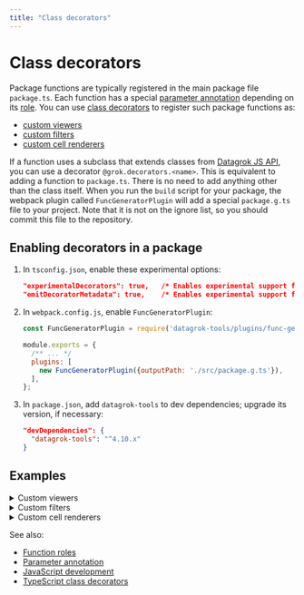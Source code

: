 ```yaml
---
title: "Class decorators"
---
```


# Class decorators

Package functions are typically registered in the main package file `package.ts`. Each function has a special
[parameter annotation](../../datagrok/functions/func-params-annotation.md) depending on its [role](../function-roles.md).
You can use [class decorators](https://www.typescriptlang.org/docs/handbook/decorators.html#class-decorators) to register
such package functions as:

* [custom viewers](../how-to/develop-custom-viewer.md)
* [custom filters](../how-to/custom-filters.md)
* [custom cell renderers](../how-to/custom-cell-renderers.md)

If a function uses a subclass that extends classes from [Datagrok JS API](https://datagrok.ai/js-api), you can use a
decorator `@grok.decorators.<name>`. This is equivalent to adding a function to `package.ts`. There is no need
to add anything other than the class itself. When you run the `build` script for your package, the webpack plugin called
`FuncGeneratorPlugin` will add a special `package.g.ts` file to your project. Note that it is not on the ignore list, so
you should commit this file to the repository.

## Enabling decorators in a package

1. In `tsconfig.json`, enable these experimental options:

   ```json
   "experimentalDecorators": true,   /* Enables experimental support for ES7 decorators. */
   "emitDecoratorMetadata": true,    /* Enables experimental support for emitting type metadata for decorators. */
   ```

1. In `webpack.config.js`, enable `FuncGeneratorPlugin`:

   ```js
   const FuncGeneratorPlugin = require('datagrok-tools/plugins/func-gen-plugin');

   module.exports = {
     /** ... */
     plugins: [
       new FuncGeneratorPlugin({outputPath: './src/package.g.ts'}),
     ],
   };
   ```

1. In `package.json`, add `datagrok-tools` to dev dependencies; upgrade its version, if necessary:

   ```json
   "devDependencies": {
     "datagrok-tools": "^4.10.x"
   }
   ```

## Examples

<details>
<summary> Custom viewers </summary>
<div>

```ts
@grok.decorators.viewer({
  name: 'Test Viewer',
  description: 'Creates a Test Viewer instance',
  icon: 'images/icon.png',
  toolbox: true,
  viewerPath: 'Tests | Show results',
})
export class TestViewer extends DG.JsViewer {
}
```

</div>
</details>

<details>
<summary> Custom filters </summary>
<div>

```ts
@grok.decorators.filter({
  name: 'Radio Button Filter',
  description: 'Single option filter',
  semType: 'Country',
})
export class RadioButtonFilter extends DG.Filter {
}
```

</div>
</details>

<details>
<summary> Custom cell renderers </summary>
<div>

```ts
@grok.decorators.cellRenderer({
  name: 'Fasta Sequence Cell Renderer',
  description: 'Macromolecule renderer',
  cellType: 'sequence',
  columnTags: 'quality=Macromolecule, units=fasta',
})
export class MacromoleculeSequenceCellRenderer extends DG.GridCellRenderer {
}
```

</div>
</details>

See also:

* [Function roles](../function-roles.md)
* [Parameter annotation](../../datagrok/functions/func-params-annotation.md)
* [JavaScript development](../develop.md)
* [TypeScript class decorators](https://www.typescriptlang.org/docs/handbook/decorators.html#class-decorators)
